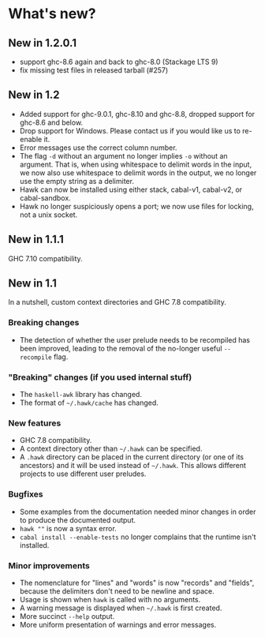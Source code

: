 # What's new?

## New in 1.2.0.1
* support ghc-8.6 again and back to ghc-8.0 (Stackage LTS 9)
* fix missing test files in released tarball (#257)

## New in 1.2

* Added support for ghc-9.0.1, ghc-8.10 and ghc-8.8, dropped support for ghc-8.6 and below.
* Drop support for Windows. Please contact us if you would like us to re-enable it.
* Error messages use the correct column number.
* The flag `-d` without an argument no longer implies `-o` without an argument. That is, when using whitespace to delimit words in the input, we now also use whitespace to delimit words in the output, we no longer use the empty string as a delimiter.
* Hawk can now be installed using either stack, cabal-v1, cabal-v2, or cabal-sandbox.
* Hawk no longer suspiciously opens a port; we now use files for locking, not a unix socket.

## New in 1.1.1

GHC 7.10 compatibility.

## New in 1.1

In a nutshell, custom context directories and GHC 7.8 compatibility.

### Breaking changes

* The detection of whether the user prelude needs to be recompiled has been improved, leading to the removal of the no-longer useful `--recompile` flag.

### "Breaking" changes (if you used internal stuff)

* The `haskell-awk` library has changed.
* The format of `~/.hawk/cache` has changed.

### New features

* GHC 7.8 compatibility.
* A context directory other than `~/.hawk` can be specified.
* A `.hawk` directory can be placed in the current directory (or one of its ancestors) and it will be used instead of `~/.hawk`. This allows different projects to use different user preludes.

### Bugfixes

* Some examples from the documentation needed minor changes in order to produce the documented output.
* `hawk ""` is now a syntax error.
* `cabal install --enable-tests` no longer complains that the runtime isn't installed.

### Minor improvements

* The nomenclature for "lines" and "words" is now "records" and "fields", because the delimiters don't need to be newline and space.
* Usage is shown when `hawk` is called with no arguments.
* A warning message is displayed when `~/.hawk` is first created.
* More succinct `--help` output.
* More uniform presentation of warnings and error messages.
